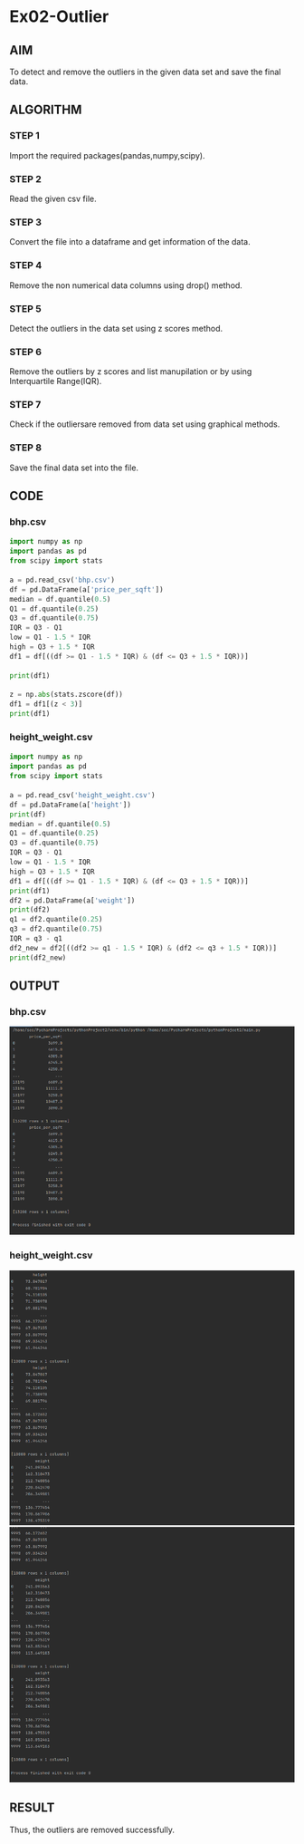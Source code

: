 # Ex02-Outlier
## AIM
To detect and remove the outliers in the given data set and save the final data.

## ALGORITHM
### STEP 1  
Import the required packages(pandas,numpy,scipy).
### STEP 2  
Read the given csv file.
### STEP 3  
Convert the file into a dataframe and get information of the data.
### STEP 4  
Remove the non numerical data columns using drop() method.
### STEP 5  
Detect the outliers in the data set using z scores method.
### STEP 6  
Remove the outliers by z scores and list manupilation or by using Interquartile Range(IQR).
### STEP 7  
Check if the outliersare removed from data set using graphical methods.
### STEP 8
Save the final data set into the file.



## CODE
### bhp.csv
```python
import numpy as np
import pandas as pd
from scipy import stats

a = pd.read_csv('bhp.csv')
df = pd.DataFrame(a['price_per_sqft'])
median = df.quantile(0.5)
Q1 = df.quantile(0.25)
Q3 = df.quantile(0.75)
IQR = Q3 - Q1
low = Q1 - 1.5 * IQR
high = Q3 + 1.5 * IQR
df1 = df[((df >= Q1 - 1.5 * IQR) & (df <= Q3 + 1.5 * IQR))]

print(df1)

z = np.abs(stats.zscore(df))
df1 = df1[(z < 3)]
print(df1)

```
### height_weight.csv
```python
import numpy as np
import pandas as pd
from scipy import stats

a = pd.read_csv('height_weight.csv')
df = pd.DataFrame(a['height'])
print(df)
median = df.quantile(0.5)
Q1 = df.quantile(0.25)
Q3 = df.quantile(0.75)
IQR = Q3 - Q1
low = Q1 - 1.5 * IQR
high = Q3 + 1.5 * IQR
df1 = df[((df >= Q1 - 1.5 * IQR) & (df <= Q3 + 1.5 * IQR))]
print(df1)
df2 = pd.DataFrame(a['weight'])
print(df2)
q1 = df2.quantile(0.25)
q3 = df2.quantile(0.75)
IQR = q3 - q1
df2_new = df2[((df2 >= q1 - 1.5 * IQR) & (df2 <= q3 + 1.5 * IQR))]
print(df2_new)

```

## OUTPUT

### bhp.csv
![image](./Screenshot%20from%202023-03-24%2012-45-27.png)

### height_weight.csv
![image](./Screenshot%20from%202023-03-24%2012-58-06.png)
![image](./Screenshot%20from%202023-03-24%2012-58-10.png)

## RESULT

Thus, the outliers are removed successfully.

